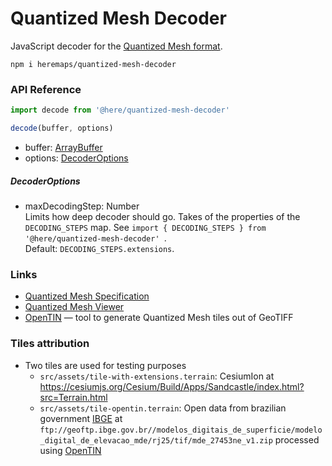 Quantized Mesh Decoder
===========================================

JavaScript decoder for the [Quantized Mesh format](https://github.com/AnalyticalGraphicsInc/quantized-mesh).

```
npm i heremaps/quantized-mesh-decoder
```

### API Reference

```javascript
import decode from '@here/quantized-mesh-decoder'

decode(buffer, options)
```

* buffer: [ArrayBuffer](https://developer.mozilla.org/en-US/docs/Web/JavaScript/Reference/Global_Objects/ArrayBuffer)
* options: [DecoderOptions](#decoderoptions)

##### DecoderOptions

* maxDecodingStep: Number  
  Limits how deep decoder should go.  Takes of the properties of the `DECODING_STEPS` map. See `import { DECODING_STEPS } from '@here/quantized-mesh-decoder' `.   
  Default: `DECODING_STEPS.extensions`.


### Links

* [Quantized Mesh Specification](https://github.com/AnalyticalGraphicsInc/quantized-mesh)
* [Quantized Mesh Viewer](https://github.com/heremaps/quantized-mesh-viewer)
* [OpenTIN](https://github.com/heremaps/open-tin) — tool to generate Quantized Mesh tiles out of GeoTIFF

### Tiles attribution

- Two tiles are used for testing purposes
  - `src/assets/tile-with-extensions.terrain`: CesiumIon at https://cesiumjs.org/Cesium/Build/Apps/Sandcastle/index.html?src=Terrain.html
  - `src/assets/tile-opentin.terrain`: Open data from brazilian government [IBGE](https://ww2.ibge.gov.br/english/) at `ftp://geoftp.ibge.gov.br//modelos_digitais_de_superficie/modelo_digital_de_elevacao_mde/rj25/tif/mde_27453ne_v1.zip` processed using [OpenTIN](#links)
